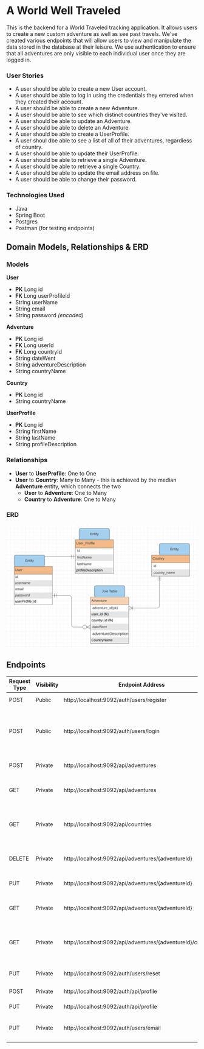 # A World Well Traveled

This is the backend for a World Traveled tracking application. It allows users to create a new custom adventure as well as see past travels. We've created various endpoints that will allow users to view and manipulate the data stored in the database at their leisure. We use authentication to ensure that all adventures are only visible to each individual user once they are logged in. 

### User Stories
- A user should be able to create a new User account.
- A user should be able to log in using the credentials they entered when they created their account.
- A user should be able to create a new Adventure.
- A user should be able to see which distinct countries they've visited.
- A user should be able to update an Adventure.
- A user should be able to delete an Adventure.
- A user should be able to create a UserProfile.
- A user shoul dbe able to see a list of all of their adventures, regardless of country.
- A user should be able to update their UserProfile.
- A user should be able to retrieve a single Adventure.
- A user should be able to retrieve a single Country.
- A user should be able to update the email address on file.
- A user should be able to change their password.

### Technologies Used
- Java
- Spring Boot
- Postgres
- Postman (for testing endpoints)

## Domain Models, Relationships & ERD
### Models
**User**
- **PK** Long id
- **FK** Long userProfileId
- String userName
- String email
- String password *(encoded)*

**Adventure**
- **PK** Long id
- **FK** Long userId
- **FK** Long countryId
- String dateWent
- String adventureDescription
- String countryName

**Country**
- **PK** Long id
- String countryName

**UserProfile**
- **PK** Long id
- String firstName
- String lastName
- String profileDescription

### Relationships
- **User** to **UserProfile**: One to One
- **User** to **Country**: Many to Many - this is achieved by the median **Adventure** entity, which connects the two
  - **User** to **Adventure**: One to Many
  - **Country** to **Adventure**: One to Many

### ERD
![World Traveled ERD](docs/image.png)

## Endpoints
Request Type | Visibility | Endpoint Address | Description
------------ | ---------- | ---------------- | -----------
POST | Public | http://localhost:9092/auth/users/register | Registers a new User
POST | Public | http://localhost:9092/auth/users/login | Logs in a User, allowing them access to private endpoints
POST | Private | http://localhost:9092/api/adventures | Creates a new Adventure
GET | Private | http://localhost:9092/api/adventures | Returns all User Adventure objects
GET | Private | http://localhost:9092/api/countries | Returns all Country objects a user has an Adventure in
DELETE | Private | http://localhost:9092/api/adventures/{adventureId} | Deletes a single Adventure object
PUT | Private | http://localhost:9092/api/adventures/{adventureId} | Updates a single Adventure
GET | Private | http://localhost:9092/api/adventures/{adventureId} | Returns a single Adventure object
GET | Private | http://localhost:9092/api/adventures/{adventureId}/countries/ | Returns a single Country object based on adventureId
PUT | Private | http://localhost:9092/auth/users/reset | Updates the User password
POST | Private | http://localhost:9092/auth/api/profile | Creates a UserProfile
PUT | Private | http://localhost:9092/auth/api/profile | Updates a UserProfile
PUT | Private | http://localhost:9092/auth/users/email | Allows user to update their email address
